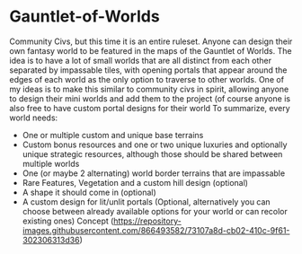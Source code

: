 # Gauntlet-of-Worlds
Community Civs, but this time it is an entire ruleset. Anyone can design their own fantasy world to be featured in the maps of the Gauntlet of Worlds.
The idea is to have a lot of small worlds that are all distinct from each other separated by impassable tiles, with opening portals that appear around the edges of each world as the only option to traverse to other worlds. One of my ideas is to make this similar to community civs in spirit, allowing anyone to design their mini worlds and add them to the project (of course anyone is also free to have custom portal designs for their world
To summarize, every world needs:
- One or multiple custom and unique base terrains
- Custom bonus resources and one or two unique luxuries and optionally unique strategic resources, although those should be shared between multiple worlds
- One (or maybe 2 alternating) world border terrains that are impassable
- Rare Features, Vegetation and a custom hill design (optional)
- A shape it should come in (optional)
- A custom design for lit/unlit portals (Optional, alternatively you can choose between already available options for your world or can recolor existing ones)
Concept (https://repository-images.githubusercontent.com/866493582/73107a8d-cb02-410c-9f61-302306313d36)
